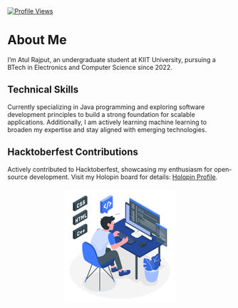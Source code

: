 <a href="https://visitcount.itsvg.in">
  <img src="https://visitcount.itsvg.in/api?id=eatulrajput&label=Profile%20Views&color=1&icon=0&pretty=false" alt="Profile Views">
</a>

<div>
  <h1>About Me</h1>
  <p>I’m Atul Rajput, an undergraduate student at KIIT University, pursuing a BTech in Electronics and Computer Science since 2022.</p>

  <h2>Technical Skills</h2>
  <p>Currently specializing in Java programming and exploring software development principles to build a strong foundation for scalable applications. Additionally, I am actively learning machine learning to broaden my expertise and stay aligned with emerging technologies.</p>

  <h2>Hacktoberfest Contributions</h2>
  <p>Actively contributed to Hacktoberfest, showcasing my enthusiasm for open-source development. Visit my Holopin board for details: <a href="https://holopin.io/@eatulrajput">Holopin Profile</a>.</p>

  <div style="text-align: center; margin-top: 20px;">
    <img src="https://github.com/eatulrajput/eatulrajput/blob/main/programming-animate.svg" alt="Programming Animation" style="max-width: 50%; height: auto;">
  </div>
</div>
